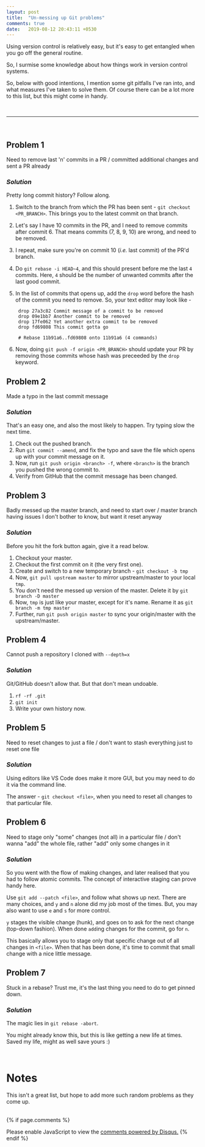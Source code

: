 ```yaml
---
layout: post
title:  "Un-messing up Git problems"
comments: true
date:   2019-08-12 20:43:11 +0530
---
```


Using version control is relatively easy, but it's easy to get entangled when you go off the general routine.

So, I surmise some knowledge about how things work in version control systems.

So, below with good intentions, I mention some git pitfalls I've ran into, and what measures I've taken to solve them.
Of course there can be a lot more to this list, but this might come in handy.

<br>

***

<br>


## Problem 1
Need to remove last 'n' commits in a PR / committed additional changes and
sent a PR already

### _Solution_
Pretty long commit history? Follow along.

1. Switch to the branch from which the PR has been sent -
   `git checkout <PR_BRANCH>`. This brings you to the latest commit on that branch.

2. Let's say I have 10 commits in the PR, and I need to remove commits
   after commit 6. That means commits (7, 8, 9, 10) are wrong, and need to be
   removed.

3. I repeat, make sure you're on commit 10 (_i.e._ last commit) of the PR'd branch.

4. Do `git rebase -i HEAD~4`, and this should present before me the last `4` commits.
   Here, `4` should be the number of unwanted commits after the last good commit.

5. In the list of commits that opens up, add the `drop` word before the hash of the commit
   you need to remove. So, your text editor may look like - 

   ```
    drop 27a3c82 Commit message of a commit to be removed
    drop 09e1bb7 Another commit to be removed
    drop 17fe062 Yet another extra commit to be removed
    drop fd69808 This commit gotta go

    # Rebase 11b91a6..fd69808 onto 11b91a6 (4 commands)
   ```

6. Now, doing `git push -f origin <PR_BRANCH>` should update your PR by removing those commits
   whose hash was preceeded by the `drop` keyword.


## Problem 2
Made a typo in the last commit message

### _Solution_
That's an easy one, and also the most likely to happen. Try typing slow the next
time.
 
1. Check out the pushed branch.
2. Run `git commit --amend`, and fix the typo and save the file which opens up
   with your commit message on it.
3. Now, run `git push origin <branch> -f`, where `<branch>` is the branch you
   pushed the wrong commit to.
4. Verify from GitHub that the commit message has been changed.


## Problem 3
Badly messed up the master branch, and need to start over / master branch
having issues I don't bother to know, but want it reset anyway

### _Solution_
Before you hit the fork button again, give it a read below.

1. Checkout your master.
2. Checkout the first commit on it (the very first one).
3. Create and switch to a new temporary branch - `git checkout -b tmp`
4. Now, `git pull upstream master` to mirror upstream/master to your
   local `tmp`.
5. You don't need the messed up version of the master. Delete it by
   `git branch -D master`
5. Now, `tmp` is just like your master, except for it's name.
   Rename it as `git branch -m tmp master`
6. Further, run `git push origin master` to sync your origin/master with
   the upstream/master.


## Problem 4
Cannot push a repository I cloned with `--depth=x`

### _Solution_
Git/GitHub doesn't allow that. But that don't mean undoable.

1. `rf -rf .git`
2. `git init`
3. Write your own history now.


## Problem 5
Need to reset changes to just a file / don't want to stash everything just
to reset one file

### _Solution_
Using editors like VS Code does make it more GUI, but you may need
to do it via the command line.

The answer - `git checkout <file>`, when you need to reset all changes to that particular file.


## Problem 6
Need to stage only "some" changes (not all) in a particular file / don't wanna "add" the whole
file, rather "add" only some changes in it

### _Solution_
So you went with the flow of making changes, and later realised that you had to 
follow atomic commits.
The concept of interactive staging can prove handy here.

Use `git add --patch <file>`, and follow what shows up next.
There are many choices, and `y` and `n` alone did my job most of 
the times. But, you may also want to use `e` and `s` for more control.

`y` stages the visible change (hunk), and goes on to ask for the next change
(top-down fashion). When done `add`ing changes for the commit, go for `n`.

This basically allows you to stage only that specific change out of
all changes in `<file>`. When that has been done, it's time to commit
that small change with a nice little message.


## Problem 7
Stuck in a rebase? Trust me, it's the last thing you need to do to get pinned down.

### _Solution_
The magic lies in `git rebase -abort`.

You might already know this, but this is like getting a new life at times.
Saved my life, might as well save yours :)


<br>

# Notes

This isn't a great list, but hope to add more such random problems as they
come up.
<br>
<br>

{% if page.comments %}
<div id="disqus_thread"></div>
<script>
var disqus_config = function () {
this.page.url = "https://roshnet.github.io/2019/08/12/unmess-git.html";
this.page.identifier = "unmess-git";
};
(function() { // DON'T EDIT BELOW THIS LINE
var d = document, s = d.createElement('script');
s.src = 'https://roshnet.disqus.com/embed.js';
s.setAttribute('data-timestamp', +new Date());
(d.head || d.body).appendChild(s);
})();
</script>
<noscript>Please enable JavaScript to view the <a href="https://disqus.com/?ref_noscript">comments powered by Disqus.</a></noscript>
{% endif %}